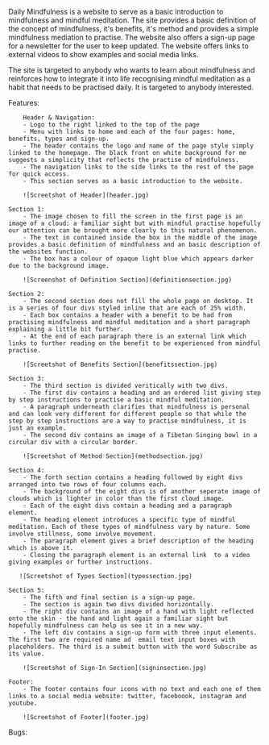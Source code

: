 Daily Mindfulness is a website to serve as a basic introduction to mindfulness and mindful meditation. The site provides a basic definition of the concept of mindfulness, it's benefits, it's method and provides a simple mindfulness mediation to practise. The website also offers a sign-up page for a newsletter for the user to keep updated. The website offers links to external videos to show examples and social media links. 

The site is targeted to anybody who wants to learn about mindfulness and reinforces how to integrate it into life recognising mindful meditation as a habit that needs to be practised daily. It is targeted to anybody interested. 

Features:

        Header & Navigation:
        - Logo to the right linked to the top of the page
        - Menu with links to home and each of the four pages: home, benefits, types and sign-up.
        - The header contains the logo and name of the page style simply linked to the homepage. The black front on white background for me suggests a simplicity that reflects the practise of mindfulness. 
        - The navigation links to the side links to the rest of the page for quick access. 
        - This section serves as a basic introduction to the website. 

        ![Screetshot of Header](header.jpg)

    Section 1: 
        - The image chosen to fill the screen in the first page is an image of a cloud: a familiar sight but with mindful practise hopefully our attention can be brought more clearly to this natural phenomenon. 
        - The text in contained inside the box in the middle of the image provides a basic definition of mindfulness and an basic description of the websites function.
        - The box has a colour of opaque light blue which appears darker due to the background image. 

        ![Screenshot of Definition Section](definitionsection.jpg)

    Section 2: 
        - The second section does not fill the whole page on desktop. It is a series of four divs styled inline that are each of 25% width. 
        - Each box contains a header with a benefit to be had from practising mindfulness and mindful meditation and a short paragraph explaining a little bit further. 
        - At the end of each paragraph there is an external link which links to further reading on the benefit to be experienced from mindful practise. 

        ![Screetshot of Benefits Section](benefitssection.jpg)
    
    Section 3: 
        - The third section is divided veritically with two divs. 
        - The first div contains a heading and an ordered list giving step by step instructions to practise a basic mindful meditation. 
        - A paragraph underneath clarifies that mindfulness is personal and can look very different for different people so that while the step by step instructions are a way to practise mindfulness, it is just an example. 
        - The second div contains an image of a Tibetan Singing bowl in a circular div with a circular border. 

        ![Screetshot of Method Section](methodsection.jpg)

    Section 4: 
        - The forth section contains a heading followed by eight divs arranged into two rows of four columns each. 
        - The background of the eight divs is of another seperate image of clouds which is lighter in color than the first cloud image.
        - Each of the eight divs contain a heading and a paragraph element. 
        - The heading element introduces a specific type of mindful meditation. Each of these types of mindfulness vary by nature. Some involve stillness, some involve movement. 
        - The paragraph element gives a brief description of the heading which is above it. 
        - Closing the paragraph element is an external link  to a video giving examples or further instructions.

       ![Screetshot of Types Section](typessection.jpg)

    Section 5: 
        - The fifth and final section is a sign-up page. 
        - The section is again two divs divided horizontally.
        - The right div contains an image of a hand with light reflected onto the skin - the hand and light again a familiar sight but hopefully mindfulness can help us see it in a new way.
        - The left div contains a sign-up form with three input elements. The first two are required name ad  email text input boxes with placeholders. The third is a submit button with the word Subscribe as its value.

        ![Screetshot of Sign-In Section](signinsection.jpg)
    
    Footer: 
        - The footer contains four icons with no text and each one of them links to a social media website: twitter, faceboook, instagram and youtube. 

        ![Screetshot of Footer](footer.jpg)

Bugs:

